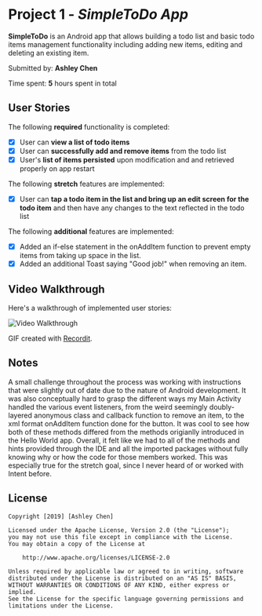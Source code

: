 # Project 1 - *SimpleToDo App*

**SimpleToDo** is an Android app that allows building a todo list and basic todo items management functionality including adding new items, editing and deleting an existing item.

Submitted by: **Ashley Chen**

Time spent: **5** hours spent in total

## User Stories

The following **required** functionality is completed:

* [x] User can **view a list of todo items**
* [x] User can **successfully add and remove items** from the todo list
* [x] User's **list of items persisted** upon modification and and retrieved properly on app restart

The following **stretch** features are implemented:

* [x] User can **tap a todo item in the list and bring up an edit screen for the todo item** and then have any changes to the text reflected in the todo list

The following **additional** features are implemented:

* [x] Added an if-else statement in the onAddItem function to prevent empty items from taking up space in the list. 
* [x] Added an additional Toast saying "Good job!" when removing an item.

## Video Walkthrough

Here's a walkthrough of implemented user stories:

![Video Walkthrough](http://g.recordit.co/bmImIsKN4g.gif)

GIF created with [Recordit](http://recordit.co/).

## Notes

A small challenge throughout the process was working with instructions that were slightly out of date due to the nature of Android development.
It was also conceptually hard to grasp the different ways my Main Activity handled the various event listeners, from the weird seemingly doubly-layered anonymous class and callback
function to remove an item, to the xml format onAddItem function done for the button.
It was cool to see how both of these methods differed from the methods origianlly introduced in the Hello World app. 
Overall, it felt like we had to all of the methods and hints provided through the IDE and all the imported packages without
fully knowing why or how the code for those members worked. 
This was especially true for the stretch goal, since I never heard of or worked with Intent before. 

## License

    Copyright [2019] [Ashley Chen]

    Licensed under the Apache License, Version 2.0 (the "License");
    you may not use this file except in compliance with the License.
    You may obtain a copy of the License at

        http://www.apache.org/licenses/LICENSE-2.0

    Unless required by applicable law or agreed to in writing, software
    distributed under the License is distributed on an "AS IS" BASIS,
    WITHOUT WARRANTIES OR CONDITIONS OF ANY KIND, either express or implied.
    See the License for the specific language governing permissions and
    limitations under the License.

